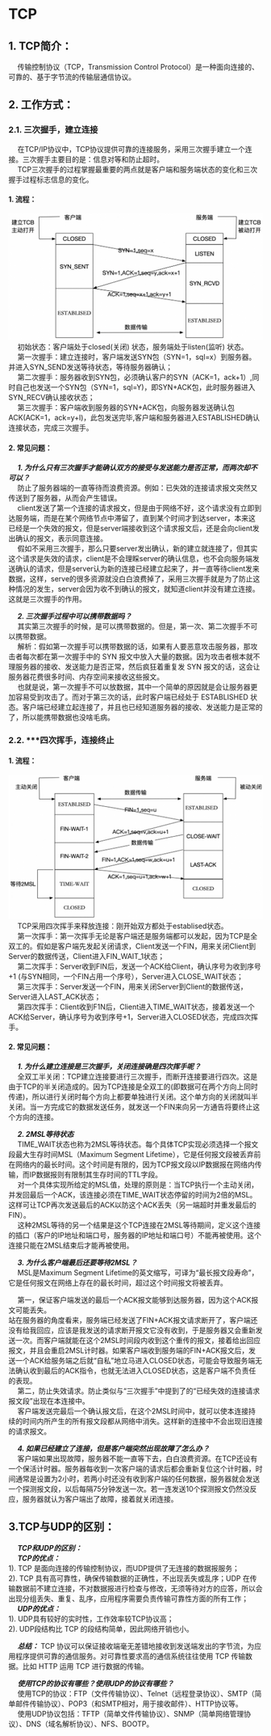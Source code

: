 # TCP  
## 1. TCP简介：  
&emsp; 传输控制协议（TCP，Transmission Control Protocol）是一种面向连接的、可靠的、基于字节流的传输层通信协议。  

## 2. 工作方式：  
### 2.1. 三次握手，建立连接  
&emsp; 在TCP/IP协议中，TCP协议提供可靠的连接服务，采用三次握手建立一个连接。三次握手主要目的是：信息对等和防止超时。  
&emsp; TCP三次握手的过程掌握最重要的两点就是客户端和服务端状态的变化和三次握手过程标志信息的变化。  
#### 1. 流程：  
![avatar](../images/network/TCP-1.png)  
&emsp; 初始状态：客户端处于closed(关闭) 状态，服务端处于listen(监听) 状态。  
&emsp; 第一次握手：建立连接时，客户端发送SYN包（SYN=1，sql=x）到服务器。并进入SYN_SEND发送等待状态，等待服务器确认；  
&emsp; 第二次握手：服务器收到SYN包，必须确认客户的SYN（ACK=1，ack+1）,同时自己也发送一个SYN包（SYN=1，sql=Y)，即SYN+ACK包，此时服务器进入SYN_RECV确认接收状态；  
&emsp; 第三次握手：客户端收到服务器的SYN+ACK包，向服务器发送确认包ACK(ACK=1，ack=y+l)，此包发送完毕,客户端和服务器进入ESTABLISHED确认连接状态，完成三次握手。  

#### 2. 常见问题：  
&emsp; ***1. 为什么只有三次握手才能确认双方的接受与发送能力是否正常，而两次却不可以？***  
&emsp; 防止了服务器端的一直等待而浪费资源。例如：已失效的连接请求报文突然又传送到了服务器，从而会产生错误。  
&emsp; client发送了第一个连接的请求报文，但是由于网络不好，这个请求没有立即到达服务端，而是在某个网络节点中滞留了，直到某个时间才到达server，本来这已经是一个失效的报文，但是server端接收到这个请求报文后，还是会向client发出确认的报文，表示同意连接。  
&emsp; 假如不采用三次握手，那么只要server发出确认，新的建立就连接了，但其实这个请求是失效的请求，client是不会理睬server的确认信息，也不会向服务端发送确认的请求，但是server认为新的连接已经建立起来了，并一直等待client发来数据，这样，serve的很多资源就没白白浪费掉了，采用三次握手就是为了防止这种情况的发生，server会因为收不到确认的报文，就知道client并没有建立连接。这就是三次握手的作用。  

&emsp; ***2. 三次握手过程中可以携带数据吗？***  
&emsp; 其实第三次握手的时候，是可以携带数据的。但是，第一次、第二次握手不可以携带数据。  
&emsp; 解析：假如第一次握手可以携带数据的话，如果有人要恶意攻击服务器，那攻击者每次都在第一次握手中的 SYN 报文中放入大量的数据。因为攻击者根本就不理服务器的接收、发送能力是否正常，然后疯狂着重复发 SYN 报文的话，这会让服务器花费很多时间、内存空间来接收这些报文。  
&emsp; 也就是说，第一次握手不可以放数据，其中一个简单的原因就是会让服务器更加容易受到攻击了。而对于第三次的话，此时客户端已经处于 ESTABLISHED 状态。客户端已经建立起连接了，并且也已经知道服务器的接收、发送能力是正常的了，所以能携带数据也没啥毛病。  

### 2.2. ***四次挥手，连接终止  
#### 1. 流程：  
![avatar](../images/network/TCP-2.png)  
&emsp; TCP采用四次挥手来释放连接：刚开始双方都处于establised状态。  
&emsp; 第一次挥手：第一次挥手无论是客户端还是服务端都可以发起，因为TCP是全双工的。假如是客户端先发起关闭请求，Client发送一个FIN，用来关闭Client到Server的数据传送，Client进入FIN_WAIT_1状态；  
&emsp; 第二次挥手：Server收到FIN后，发送一个ACK给Client，确认序号为收到序号+1 (与SYN相同，一个FIN占用一个序号），Server进入CLOSE_WAIT状态；  
&emsp; 第三次挥手：Server发送一个FIN，用来关闭Server到Client的数据传送，Server进入LAST_ACK状态；  
&emsp; 第四次挥手：Client收到F1N后，Client进入TIME_WAIT状态，接着发送一个ACK给Server，确认序号为收到序号+1，Server进入CLOSED状态，完成四次挥手。  
#### 2. 常见问题：  
&emsp; ***1. 为什么建立连接是三次握手，关闭连接确是四次挥手呢？***  
&emsp; 全双工半关闭：TCP建立连接要进行三次握手，而断开连接要进行四次。这是由于TCP的半关闭造成的。因为TCP连接是全双工的(即数据可在两个方向上同时传递)，所以进行关闭时每个方向上都要单独进行关闭。这个单方向的关闭就叫半关闭。当一方完成它的数据发送任务，就发送一个FIN来向另一方通告将要终止这个方向的连接。  

&emsp; ***2. 2MSL等待状态***  
&emsp; TIME_WAIT状态也称为2MSL等待状态。每个具体TCP实现必须选择一个报文段最大生存时间MSL（Maximum Segment Lifetime），它是任何报文段被丢弃前在网络内的最长时间。这个时间是有限的，因为TCP报文段以IP数据报在网络内传输，而IP数据报则有限制其生存时间的TTL字段。  
&emsp; 对一个具体实现所给定的MSL值，处理的原则是：当TCP执行一个主动关闭，并发回最后一个ACK，该连接必须在TIME_WAIT状态停留的时间为2倍的MSL。这样可让TCP再次发送最后的ACK以防这个ACK丢失（另一端超时并重发最后的FIN）。  
&emsp; 这种2MSL等待的另一个结果是这个TCP连接在2MSL等待期间，定义这个连接的插口（客户的IP地址和端口号，服务器的IP地址和端口号）不能再被使用。这个连接只能在2MSL结束后才能再被使用。  

&emsp; ***3. 为什么客户端最后还要等待2MSL？***  
&emsp; MSL是Maximum Segment Lifetime的英文缩写，可译为“最长报文段寿命”，它是任何报文在网络上存在的最长时间，超过这个时间报文将被丢弃。  

&emsp; 第一，保证客户端发送的最后一个ACK报文能够到达服务器，因为这个ACK报文可能丢失。  
站在服务器的角度看来，服务端已经发送了FIN+ACK报文请求断开了，客户端还没有给我回应，应该是我发送的请求断开报文它没有收到，于是服务器又会重新发送一次。而客户端就能在这个2MSL时间段内收到这个重传的报文，接着给出回应报文，并且会重启2MSL计时器。如果客户端收到服务端的FIN+ACK报文后，发送一个ACK给服务端之后就“自私”地立马进入CLOSED状态，可能会导致服务端无法确认收到最后的ACK指令，也就无法进入CLOSED状态，这是客户端不负责任的表现。  
&emsp; 第二，防止失效请求。防止类似与“三次握手”中提到了的“已经失效的连接请求报文段”出现在本连接中。  
&emsp; 客户端发送完最后一个确认报文后，在这个2MSL时间中，就可以使本连接持续的时间内所产生的所有报文段都从网络中消失。这样新的连接中不会出现旧连接的请求报文。  

&emsp; ***4. 如果已经建立了连接，但是客户端突然出现故障了怎么办？***  
&emsp; 客户端如果出现故障，服务器不能一直等下去，白白浪费资源。在TCP还设有一个保活计时器。服务器每收到一次客户端的请求后都会重新复位这个计时器，时间通常是设置为2小时，若两小时还没有收到客户端的任何数据，服务器就会发送一个探测报文段，以后每隔75分钟发送一次。若一连发送10个探测报文仍然没反应，服务器就认为客户端出了故障，接着就关闭连接。  

## 3.TCP与UDP的区别：  
&emsp; ***TCP和UDP的区别：***  
&emsp; ***TCP的优点：***  
1). TCP 是面向连接的传输控制协议，而UDP提供了无连接的数据报服务；  
2). TCP 具有高可靠性，确保传输数据的正确性，不出现丢失或乱序；UDP 在传输数据前不建立连接，不对数据报进行检查与修改，无须等待对方的应答，所以会出现分组丢失、重复、乱序，应用程序需要负责传输可靠性方面的所有工作；  
&emsp; ***UDP的优点：***  
1). UDP具有较好的实时性，工作效率较TCP协议高；  
2). UDP段结构比 TCP 的段结构简单，因此网络开销也小。  

&emsp; ***总结：*** TCP 协议可以保证接收端毫无差错地接收到发送端发出的字节流，为应用程序提供可靠的通信服务。对可靠性要求高的通信系统往往使用 TCP 传输数据。比如 HTTP 运用 TCP 进行数据的传输。  

&emsp; ***使用TCP的协议有哪些？使用UDP的协议有哪些？***  
&emsp; 使用TCP的协议：FTP（文件传输协议）、Telnet（远程登录协议）、SMTP（简单邮件传输协议）、POP3（和SMTP相对，用于接收邮件）、HTTP协议等。  
&emsp; 使用UDP协议包括：TFTP（简单文件传输协议）、SNMP（简单网络管理协议）、DNS（域名解析协议）、NFS、BOOTP。  



